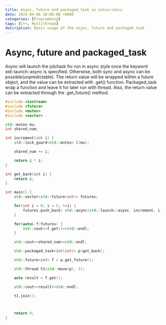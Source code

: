 ```yaml
---
title: Async, future and packaged_task in concurrency
date: 2025-04-06 10:00:00 +0800
categories: [Programming]
tags: [C++, Multithread]
description: Basic usage of the async, future and packaged_task
---
```



# Async, future and packaged_task
Async will launch the job/task for run in async style once the keyword std::launch::async is specified. Otherwise, both sync and async can be possible(unpredictable). The return value will be wrapped within a future object, and the value can be extracted with .get() function. Packaged\_task wrap a function and leave it for later run with thread. Also, the return value can be extracted through the .get\_future() method. 
```cpp
#include <iostream>
#include <future>
#include <mutex>
#include <vector>

std::mutex mu;
int shared_num;

int increment(int i) {
    std::lock_guard<std::mutex> l(mu);

    shared_num += i;

    return i * i;
}

int get_back(int i) {
    return i;
}

int main() {
    std::vector<std::future<int>> futures;

    for(int i = 0; i < 5; ++i) {
        futures.push_back( std::async(std::launch::async, increment, i) );
    }

    for(auto& f:futures) {
        std::cout<<f.get()<<std::endl;
    }

    std::cout<<shared_num<<std::endl;

    std::packaged_task<int(int)> p(get_back);

    std::future<int> f = p.get_future();

    std::thread t1(std::move(p), 3);

    auto result = f.get();

    std::cout<<result<<std::endl;

    t1.join();



    return 0;
}
```

